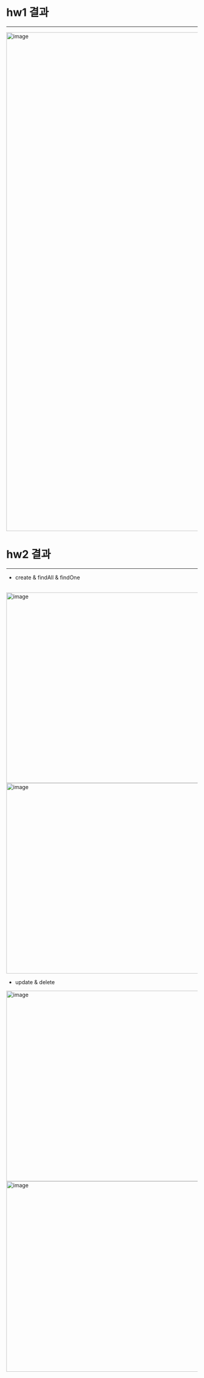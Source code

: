 # hw1 결과
-------- 
<img width="1309" alt="image" src="https://github.com/2nd-PARD-SERVER-PART/Server-juhyun/assets/109461985/e4a9c509-6393-4b36-a363-a5170988646d">

# hw2 결과
-------- 
- create & findAll & findOne
<br />
<img width="850" height="500" alt="image" src="https://github.com/2nd-PARD-SERVER-PART/Server-juhyun/assets/109461985/2bc008f3-ed9a-473c-9683-2032027970c6">
<img width="850" height="500" alt="image" src="https://github.com/2nd-PARD-SERVER-PART/Server-juhyun/assets/109461985/6cc21651-7ed8-4e0d-928c-c1ec4945b9db">

- update & delete
<img width="850" height="500" alt="image" src="https://github.com/2nd-PARD-SERVER-PART/Server-juhyun/assets/109461985/b2d859ee-9cfe-4fd9-a468-cbb433bb3942">
<img width="850" height="500" alt="image" src="https://github.com/2nd-PARD-SERVER-PART/Server-juhyun/assets/109461985/fbdf3434-e2a8-46fc-b16a-6edddc1ea2c8">



